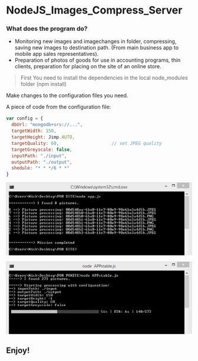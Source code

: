# NodeJS_Images_Compress_Server
### What does the program do?

* Monitoring new images and imagechanges in folder, compressing, saving new images to destination path. (From main business app to mobile app sales representatives).
* Preparation of photos of goods for use in accounting programs, thin clients, preparation for placing on the site of an online store.

> First You need to install the dependencies in the local node_modules folder (npm install)

Make changes to the configuration files you need.

A piece of code from the configuration file:
```javascript
var config = {
  dbUrl: "mongodb+srv://...",
  targetWidth: 150,					
  targetHeight: Jimp.AUTO,		
  targetQuality: 60,					// set JPEG quality
  targetGreyscale: false,
  inputPath: "./input",
  outputPath: "./output",
  shedule: "* * */6 * *"
}
```
![sample interface in the console](/forReadme/1.png)

![sample interface in the console](/forReadme/2.png)
## Enjoy!
